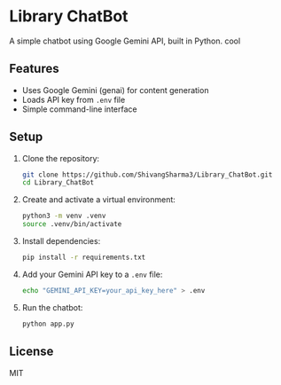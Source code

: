 # Library ChatBot

A simple chatbot using Google Gemini API, built in Python. cool

## Features
- Uses Google Gemini (genai) for content generation
- Loads API key from `.env` file
- Simple command-line interface

## Setup

1. Clone the repository:
   ```sh
   git clone https://github.com/ShivangSharma3/Library_ChatBot.git
   cd Library_ChatBot
   ```
2. Create and activate a virtual environment:
   ```sh
   python3 -m venv .venv
   source .venv/bin/activate
   ```
3. Install dependencies:
   ```sh
   pip install -r requirements.txt
   ```
4. Add your Gemini API key to a `.env` file:
   ```sh
   echo "GEMINI_API_KEY=your_api_key_here" > .env
   ```
5. Run the chatbot:
   ```sh
   python app.py
   ```

## License
MIT
